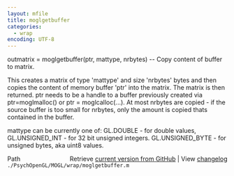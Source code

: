 ```yaml
---
layout: mfile
title: moglgetbuffer
categories:
  - wrap
encoding: UTF-8
---
```


outmatrix = moglgetbuffer\(ptr, mattype, nrbytes\) -- Copy content of buffer to matrix.

This creates a matrix of type 'mattype' and size 'nrbytes' bytes and then
copies the content of memory buffer 'ptr' into the matrix. The matrix is
then returned. ptr needs to be a handle to a buffer previously created via
ptr=moglmalloc\(\) or ptr = moglcalloc\(...\). At most nrbytes are copied - if
the source buffer is too small for nrbytes, only the amount is copied thats
contained in the buffer.

mattype can be currently one of:
GL.DOUBLE - for double values, GL.UNSIGNED\_INT - for 32 bit unsigned integers.
GL.UNSIGNED\_BYTE - for unsigned bytes, aka uint8 values.



<div class="code_header" style="text-align:right;">
  <span style="float:left;">Path&nbsp;&nbsp;</span> <span class="counter">Retrieve <a href=
  "https://raw.github.com/Psychtoolbox-3/Psychtoolbox-3/beta/./PsychOpenGL/MOGL/wrap/moglgetbuffer.m">current version from GitHub</a> | View <a href=
  "https://github.com/Psychtoolbox-3/Psychtoolbox-3/commits/beta/./PsychOpenGL/MOGL/wrap/moglgetbuffer.m">changelog</a></span>
</div>
<div class="code">
  <code>./PsychOpenGL/MOGL/wrap/moglgetbuffer.m</code>
</div>
